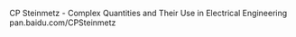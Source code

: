 CP Steinmetz - Complex Quantities and Their Use in Electrical Engineering
pan.baidu.com/CPSteinmetz
